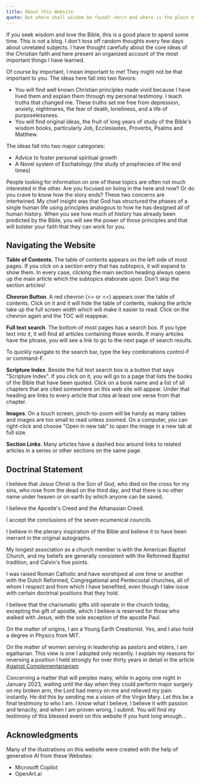 ```yaml
---
title: About this Website
quote: But where shall wisdom be found? <br/> And where is the place of understanding? <br/> - Job 28:12
---
```

If you seek wisdom and love the Bible, this is a good place to spend some time.
This is not a blog. I don't toss off random thoughts every few days about unrelated subjects.
I have thought carefully about the core ideas of the Christian faith and here 
present an organized account of the most important things I have learned. 

Of course by important, I mean important to me! They might not be that important to you.
The ideas here fall into two flavors:

  - You will find well known Christian principles made vivid because I have lived them and explain them through my personal testimony. I teach truths that changed me. These truths set me free from depression, anxiety, nightmares, the fear of death, loneliness, and a life of purposelessness.
  - You will find original ideas, the fruit of long years of study of the Bible's wisdom books, particularly Job, Ecclesiastes, Proverbs, Psalms and Matthew.

The ideas fall into two major categories:

  - Advice to foster personal spiritual growth
  - A Novel system of Eschatology (the study of prophecies of the end times)

People looking for information on one of these topics are often not much interested in the other.
Are you focused on living in the here and now? Or do you crave to know how the story ends?
These two concerns are intertwined. My chief insight was that God has structured the phases of
a single human life using principles analogous to how he has designed all of human history.
When you see how much of history has already been predicted by the Bible, you will see the power 
of those principles and that will bolster your faith that they can work for you.

## Navigating the Website

**Table of Contents**. The table of contents appears on the left side of most pages. If you click on a section entry 
that has subtopics, it will expand to show them. In every case, clicking the main section heading always opens 
up the main article which the subtopics elaborate upon. Don't skip the section articles!

**Chevron Button**. A red chevron (>> or <<) appears over the table of contents. Click on it and it will hide
the table of contents, making the article take up the full screen width which will make it easier to read.
Click on the chevron again and the TOC will reappear.

**Full text search**. The bottom of most pages has a search box. If you type text into it, it will
find all articles containing those words. If many articles have the phrase, you will see a link to go to the next page
of search results.

To quickly navigate to the search bar, type the key combinations control-F or command-F.

**Scripture Index**. Beside the full text search box is a button that says "Scripture Index". 
If you click on it, you will go to a page that lists the books of the Bible that have been quoted.
Click on a book name and a list of all chapters that are cited somewhere on this web site will appear.
Under that heading are links to every article that cites at least one verse from that chapter.

**Images**. On a touch screen, pinch-to-zoom will be handy as many tables and images are too small to read
unless zoomed. On a computer, you can right-click and choose "Open in new tab" to open the image in a new tab 
at full size.

**Section Links**. Many articles have a dashed box around links to related articles in a series 
or other sections on the same page.

## Doctrinal Statement

I believe that Jesus Christ is the Son of God, who died on the cross for my sins, who rose from the dead
on the third day, and that there is no other name under heaven or on earth by which anyone can be saved.

I believe the Apostle's Creed and the Athanasian Creed.

I accept the conclusions of the seven ecumenical councils.

I believe in the plenary inspiration of the Bible and believe it to have been inerrant in the original autographs.

My longest association as a church member is with the American Baptist Church, and my beliefs are generally consistent with the Reformed Baptist tradition, and Calvin's five points.

I was raised Roman Catholic and have worshiped at one time or another with the Dutch Reformed, Congregational and Pentecostal churches, all of whom I respect and from which I have benefited, even though I take issue with certain doctrinal 
positions that they hold.

I believe that the charismatic gifts still operate in the church today, excepting the gift of apostle, which I believe
is reserved for those who walked with Jesus, with the sole exception of the apostle Paul.

On the matter of origins, I am a Young Earth Creationist. Yes, and I also hold a degree in Physics from MIT.

On the matter of women serving in leadership as pastors and elders, I am egalitarian. This view is one I adopted only recently. I explain my reasons for reversing a position I held strongly for over thirty years in detail in the article [Against Complementarianism](./against-complementarianism.html)

Concerning a matter that will perplex many, while in agony one night in January 2023, waiting until the day when they could perform major surgery on my broken arm, the Lord had mercy on me and relieved my pain instantly. He did this 
by sending me a vision of the Virgin Mary. Let this be a final testimony to who I am. I know what I believe, 
I believe it with passion and tenacity, and when I am proven wrong, I submit. You will find my testimony of this 
blessed event on this website if you hunt long enough...

## Acknowledgments

Many of the illustrations on this website were created with the help of generative AI from these Websites:

  - Microsoft Copilot
  - OpenArt.ai
